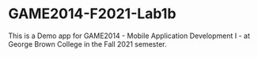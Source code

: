 # GAME2014-F2021-Lab1b

This is a Demo app for GAME2014 - Mobile Application Development I - at George Brown College in the Fall 2021 semester.
